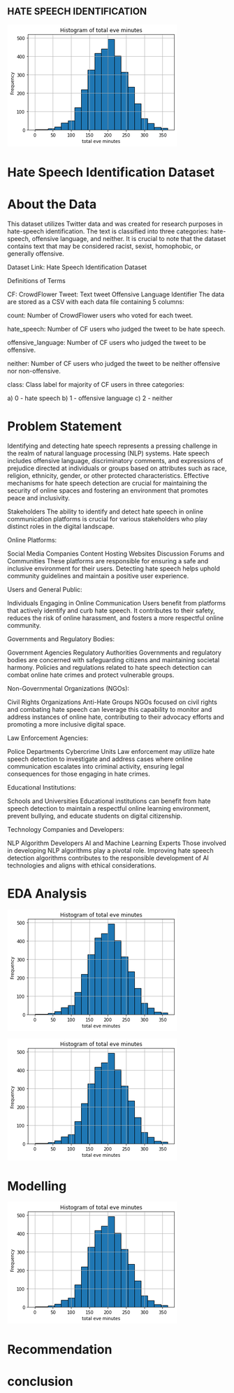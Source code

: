 ## HATE SPEECH IDENTIFICATION

![image3.png](https://github.com/ezraflavine/Phase3_project/blob/main/image3.png)




# Hate Speech Identification Dataset

# About the Data
This dataset utilizes Twitter data and was created for research purposes in hate-speech identification. The text is classified into three categories: hate-speech, offensive language, and neither. It is crucial to note that the dataset contains text that may be considered racist, sexist, homophobic, or generally offensive.

Dataset Link: Hate Speech Identification Dataset

Definitions of Terms

CF: CrowdFlower
Tweet: Text tweet
Offensive Language Identifier
The data are stored as a CSV with each data file containing 5 columns:

count: Number of CrowdFlower users who voted for each tweet.

hate_speech: Number of CF users who judged the tweet to be hate speech.

offensive_language: Number of CF users who judged the tweet to be offensive.

neither: Number of CF users who judged the tweet to be neither offensive nor non-offensive.

class: Class label for majority of CF users in three categories:

a) 0 - hate speech
b) 1 - offensive language
c) 2 - neither

# Problem Statement
Identifying and detecting hate speech represents a pressing challenge in the realm of natural language processing (NLP) systems. Hate speech includes offensive language, discriminatory comments, and expressions of prejudice directed at individuals or groups based on attributes such as race, religion, ethnicity, gender, or other protected characteristics. Effective mechanisms for hate speech detection are crucial for maintaining the security of online spaces and fostering an environment that promotes peace and inclusivity.

Stakeholders
The ability to identify and detect hate speech in online communication platforms is crucial for various stakeholders who play distinct roles in the digital landscape.

Online Platforms:

Social Media Companies
Content Hosting Websites
Discussion Forums and Communities
These platforms are responsible for ensuring a safe and inclusive environment for their users. Detecting hate speech helps uphold community guidelines and maintain a positive user experience.

Users and General Public:

Individuals Engaging in Online Communication
Users benefit from platforms that actively identify and curb hate speech. It contributes to their safety, reduces the risk of online harassment, and fosters a more respectful online community.

Governments and Regulatory Bodies:

Government Agencies
Regulatory Authorities
Governments and regulatory bodies are concerned with safeguarding citizens and maintaining societal harmony. Policies and regulations related to hate speech detection can combat online hate crimes and protect vulnerable groups.

Non-Governmental Organizations (NGOs):

Civil Rights Organizations
Anti-Hate Groups
NGOs focused on civil rights and combating hate speech can leverage this capability to monitor and address instances of online hate, contributing to their advocacy efforts and promoting a more inclusive digital space.

Law Enforcement Agencies:

Police Departments
Cybercrime Units
Law enforcement may utilize hate speech detection to investigate and address cases where online communication escalates into criminal activity, ensuring legal consequences for those engaging in hate crimes.

Educational Institutions:

Schools and Universities
Educational institutions can benefit from hate speech detection to maintain a respectful online learning environment, prevent bullying, and educate students on digital citizenship.

Technology Companies and Developers:

NLP Algorithm Developers
AI and Machine Learning Experts
Those involved in developing NLP algorithms play a pivotal role. Improving hate speech detection algorithms contributes to the responsible development of AI technologies and aligns with ethical considerations.

# EDA Analysis

![image3.png](https://github.com/ezraflavine/Phase3_project/blob/main/image3.png)


![image3.png](https://github.com/ezraflavine/Phase3_project/blob/main/image3.png)

# Modelling

![image3.png](https://github.com/ezraflavine/Phase3_project/blob/main/image3.png)


# Recommendation

# conclusion



